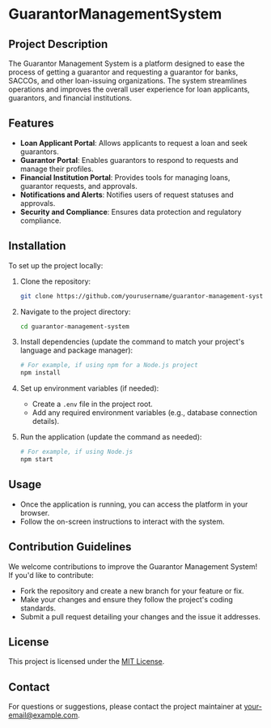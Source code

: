 # GuarantorManagementSystem
## Project Description

The Guarantor Management System is a platform designed to ease the process of getting a guarantor and requesting a guarantor for banks, SACCOs, and other loan-issuing organizations. The system streamlines operations and improves the overall user experience for loan applicants, guarantors, and financial institutions.

## Features

- **Loan Applicant Portal**: Allows applicants to request a loan and seek guarantors.
- **Guarantor Portal**: Enables guarantors to respond to requests and manage their profiles.
- **Financial Institution Portal**: Provides tools for managing loans, guarantor requests, and approvals.
- **Notifications and Alerts**: Notifies users of request statuses and approvals.
- **Security and Compliance**: Ensures data protection and regulatory compliance.

## Installation

To set up the project locally:

1. Clone the repository:

    ```bash
    git clone https://github.com/yourusername/guarantor-management-system.git
    ```

2. Navigate to the project directory:

    ```bash
    cd guarantor-management-system
    ```

3. Install dependencies (update the command to match your project's language and package manager):

    ```bash
    # For example, if using npm for a Node.js project
    npm install
    ```

4. Set up environment variables (if needed):
    - Create a `.env` file in the project root.
    - Add any required environment variables (e.g., database connection details).

5. Run the application (update the command as needed):

    ```bash
    # For example, if using Node.js
    npm start
    ```

## Usage

- Once the application is running, you can access the platform in your browser.
- Follow the on-screen instructions to interact with the system.

## Contribution Guidelines

We welcome contributions to improve the Guarantor Management System! If you'd like to contribute:

- Fork the repository and create a new branch for your feature or fix.
- Make your changes and ensure they follow the project's coding standards.
- Submit a pull request detailing your changes and the issue it addresses.

## License

This project is licensed under the [MIT License](LICENSE).

## Contact

For questions or suggestions, please contact the project maintainer at [your-email@example.com](mailto:your-email@example.com).
